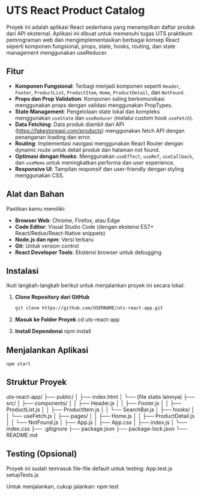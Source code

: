 # UTS React Product Catalog

Proyek ini adalah aplikasi React sederhana yang menampilkan daftar produk dari API eksternal. Aplikasi ini dibuat untuk memenuhi tugas UTS praktikum pemrograman web dan mengimplementasikan berbagai konsep React seperti komponen fungsional, props, state, hooks, routing, dan state management menggunakan useReducer.

## Fitur

- **Komponen Fungsional**: Terbagi menjadi komponen seperti `Header`, `Footer`, `ProductList`, `ProductItem`, `Home`, `ProductDetail`, dan `NotFound`.
- **Props dan Prop Validation**: Komponen saling berkomunikasi menggunakan props dengan validasi menggunakan PropTypes.
- **State Management**: Pengelolaan state lokal dan kompleks menggunakan `useState` dan `useReducer` (melalui custom hook `useFetch`).
- **Data Fetching**: Data produk diambil dari API (https://fakestoreapi.com/products) menggunakan fetch API dengan penanganan loading dan error.
- **Routing**: Implementasi navigasi menggunakan React Router dengan dynamic route untuk detail produk dan halaman not found.
- **Optimasi dengan Hooks**: Menggunakan `useEffect`, `useRef`, `useCallback`, dan `useMemo` untuk meningkatkan performa dan user experience.
- **Responsive UI**: Tampilan responsif dan user-friendly dengan styling menggunakan CSS.

## Alat dan Bahan

Pastikan kamu memiliki:
- **Browser Web**: Chrome, Firefox, atau Edge
- **Code Editor**: Visual Studio Code (dengan ekstensi ES7+ React/Redux/React-Native snippets)
- **Node.js dan npm**: Versi terbaru
- **Git**: Untuk version control
- **React Developer Tools**: Ekstensi browser untuk debugging

## Instalasi

Ikuti langkah-langkah berikut untuk menjalankan proyek ini secara lokal:

1. **Clone Repository dari GitHub**

   ```bash
   git clone https://github.com/USERNAME/uts-react-app.git

2. **Masuk ke Folder Proyek**
    cd uts-react-app

3. **Install Dependensi**
    npm install

## Menjalankan Aplikasi

    npm start

## Struktur Proyek
uts-react-app/
├── public/
│   ├── index.html
│   └── (file statis lainnya)
├── src/
│   ├── components/
│   │   ├── Header.js
│   │   ├── Footer.js
│   │   ├── ProductList.js
│   │   ├── ProductItem.js
│   │   └── SearchBar.js
│   ├── hooks/
│   │   └── useFetch.js
│   ├── pages/
│   │   ├── Home.js
│   │   ├── ProductDetail.js
│   │   └── NotFound.js
│   ├── App.js
│   ├── App.css
│   ├── index.js
│   └── index.css
├── .gitignore
├── package.json
├── package-lock.json
└── README.md

## Testing (Opsional)

Proyek ini sudah temrasuk file-file default untuk testing:
App.test.js
setupTests.js

Untuk menjalankan, cukup jalankan:
    npm test

